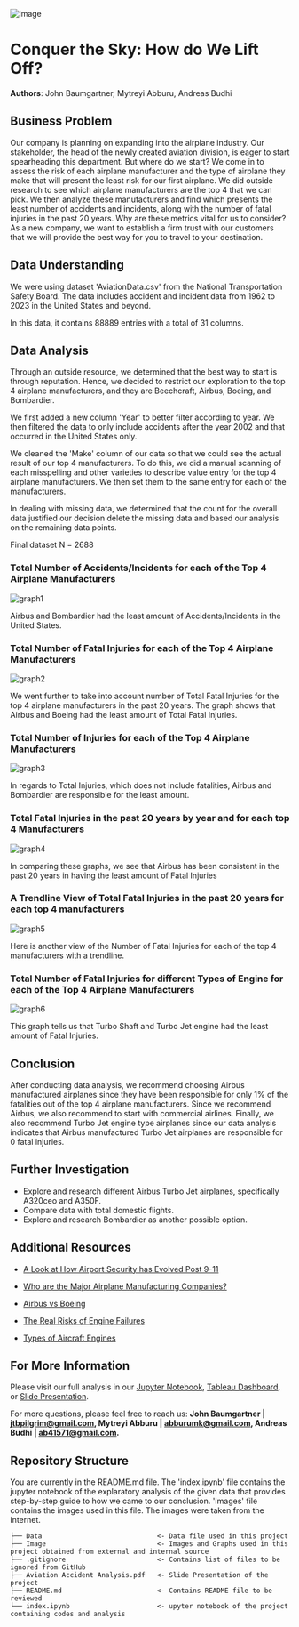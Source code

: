 ![image](https://assets.gulfstream.aero/thedotcom/images/aircraft/g650er/d_g650ER_a_mkt_00186_v02r01_web.jpg)

# Conquer the Sky: How do We Lift Off?

**Authors**: John Baumgartner, Mytreyi Abburu, Andreas Budhi


## Business Problem

 Our company is planning on expanding into the airplane industry. Our stakeholder, the head of the newly created aviation division, is eager to start spearheading this department. But where do we start? We come in to assess the risk of each airplane manufacturer and the type of airplane they make that will present the least risk for our first airplane. We did outside research to see which airplane manufacturers are the top 4 that we can pick. We then analyze these manufacturers and find which presents the least number of accidents and incidents, along with the number of fatal injuries in the past 20 years. Why are these metrics vital for us to consider? As a new company, we want to establish a firm trust with our customers that we will provide the best way for you to travel to your destination.


## Data Understanding

We were using dataset 'AviationData.csv' from the National Transportation Safety Board.  The data includes accident and incident data from 1962 to 2023 in the United States and beyond.

In this data, it contains 88889 entries with a total of 31 columns. 

## Data Analysis

Through an outside resource, we determined that the best way to start is through reputation. Hence, we decided to restrict our exploration to the top 4 airplane manufacturers, and they are Beechcraft, Airbus, Boeing, and Bombardier.

We first added a new column 'Year' to better filter according to year. We then filtered the data to only include accidents after the year 2002 and that occurred in the United States only. 

We cleaned the 'Make' column of our data so that we could see the actual result of our top 4 manufacturers. To do this, we did a manual scanning of each misspelling and other varieties to describe value entry for the top 4 airplane manufacturers. We then set them to the same entry for each of the manufacturers.

In dealing with missing data, we determined that the count for the overall data justified our decision delete the missing data and based our analysis on the remaining data points.

Final dataset N = 2688


### Total Number of Accidents/Incidents for each of the Top 4 Airplane Manufacturers
![graph1](./Image/manufacturersVSaccidents.png)

Airbus and Bombardier had the least amount of Accidents/Incidents in the United States.


### Total Number of Fatal Injuries for each of the Top 4 Airplane Manufacturers
![graph2](./Image/ManufacturersVSFatalInjuries.png)

We went further to take into account number of Total Fatal Injuries for the top 4 airplane manufacturers in the past 20 years. The graph shows that Airbus and Boeing had the least amount of Total Fatal Injuries.

### Total Number of Injuries for each of the Top 4 Airplane Manufacturers
![graph3](./Image/ManufacturersVSTotalInjuries.png)

In regards to Total Injuries, which does not include fatalities, Airbus and Bombardier are responsible for the least amount. 

### Total Fatal Injuries in the past 20 years by year and for each top 4 Manufacturers
![graph4](./Image/FatalInjuriesOverYearsbyManufacturers.png)

In comparing these graphs, we see that Airbus has been consistent in the past 20 years in having the least amount of Fatal Injuries

### A Trendline View of Total Fatal Injuries in the past 20 years for each top 4 manufacturers
![graph5](./Image/FatalInjuriesTrendline.png)

Here is another view of the Number of Fatal Injuries for each of the top 4 manufacturers with a trendline.


### Total Number of Fatal Injuries for different Types of Engine for each of the Top 4 Airplane Manufacturers
![graph6](./Image/TypeofEngineIncidentsVSManufacturers.png)

This graph tells us that Turbo Shaft and Turbo Jet engine had the least amount of Fatal Injuries.

## Conclusion

After conducting data analysis, we recommend choosing Airbus manufactured airplanes since they have been responsible for only 1% of the fatalities out of the top 4 airplane manufacturers. Since we recommend Airbus, we also recommend to start with commercial airlines. Finally, we also recommend Turbo Jet engine type airplanes since our data analysis indicates that Airbus manufactured Turbo Jet airplanes are responsible for 0 fatal injuries.

## Further Investigation

- Explore and research different Airbus Turbo Jet airplanes, specifically A320ceo and A350F.
- Compare data with total domestic flights.
- Explore and research Bombardier as another possible option.


## Additional Resources

- <p><a href="https://www.phl.org/newsroom/911-security-impact">A Look at How Airport Security has Evolved Post 9-11</a></p>
- <p><a href="https://www.investopedia.com/ask/answers/050415/what-companies-are-major-players-airline-supply-business.asp#:~:text=Large%20Passenger%20Airplane%20Manufacturers,business%20for%20large%20commercial%20jets">Who are the Major Airplane Manufacturing Companies?</a></p>
- <p><a href="https://pilotinstitute.com/airbus-vs-boeing/">Airbus vs Boeing</a></p>
- <p><a href="https://www.aviationsafetymagazine.com/features/the-real-risks-of-engine-failures/">The Real Risks of Engine Failures</a></p>
- <p><a href="https://www.airpowerinc.com/types-of-aircraft-engines">Types of Aircraft Engines</a></p>


## For More Information

Please visit our full analysis in our [Jupyter Notebook](./index.ipynb), [Tableau Dashboard](https://public.tableau.com/app/profile/john.baumgartner/viz/AirlineSafetyReport_16963506541880/IncidentsandFatalitiesoftheFourMajorAirplaneManufacturers?publish=yes), or [Slide Presentation](./Aviation%20Accident%20Analysis.pdf).

For more questions, please feel free to reach us: **John Baumgartner | jtbpilgrim@gmail.com, Mytreyi Abburu | abburumk@gmail.com, Andreas Budhi | ab41571@gmail.com.**


## Repository Structure

You are currently in the README.md file. The 'index.ipynb' file contains the jupyter notebook of the explaratory analysis of the given data that provides step-by-step guide to how we came to our conclusion. 'Images' file contains the images used in this file. The images were taken from the internet.

```
├── Data                             <- Data file used in this project
├── Image                            <- Images and Graphs used in this project obtained from external and internal source
├── .gitignore                       <- Contains list of files to be ignored from GitHub
├── Aviation Accident Analysis.pdf   <- Slide Presentation of the project
├── README.md                        <- Contains README file to be reviewed    
└── index.ipynb                      <- upyter notebook of the project containing codes and analysis
```
